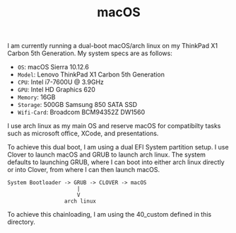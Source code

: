 <div align='center'>
    <h1>macOS</h1><br>
</div>

I am currently running a dual-boot macOS/arch linux on my ThinkPad X1 Carbon 5th Generation.
My system specs are as follows:

* `OS`: macOS Sierra 10.12.6 
* `Model`: Lenovo ThinkPad X1 Carbon 5th Generation
* `CPU`: Intel i7-7600U @ 3.9GHz
* `GPU`: Intel HD Graphics 620
* `Memory`: 16GB
* `Storage`: 500GB Samsung 850 SATA SSD
* `Wifi-Card`: Broadcom BCM94352Z DW1560

I use arch linux as my main OS and reserve macOS for compatibilty tasks such as 
microsoft office, XCode, and presentations.

To achieve this dual boot, I am using a dual EFI System partition setup.
I use Clover to launch macOS and GRUB to launch arch linux.
The system defaults to launching GRUB, where I can boot into either arch linux directly
or into Clover, from where I can then launch macOS.

```
System Bootloader -> GRUB -> CLOVER -> macOS
                      |
                      V
                  arch linux
```

To achieve this chainloading, I am using the 40_custom defined in this directory.
